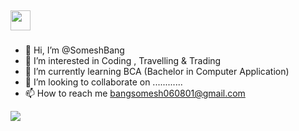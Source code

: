 ## <img height="32" src="Python/2019-GifsInEmail.gif">

###


- 👋 Hi, I’m @SomeshBang
- 👀 I’m interested in Coding , Travelling & Trading
- 🌱 I’m currently learning BCA (Bachelor in Computer Application)
- 💞️ I’m looking to collaborate on ............
- 📫 How to reach me bangsomesh060801@gmail.com




![](https://komarev.com/ghpvc/?username=SomeshBaang)

<!---
SomeshBang/SomeshBang is a ✨ special ✨ repository because its `README.md` (this file) appears on your GitHub profile.
You can click the Preview link to take a look at your changes.
--->
